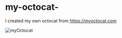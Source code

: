 # my-octocat-
I created my own octocat from https://myoctocat.com

![myOctocat ](https://user-images.githubusercontent.com/69377663/92299776-cd122b00-ef55-11ea-9bf4-588521a868e7.png)
